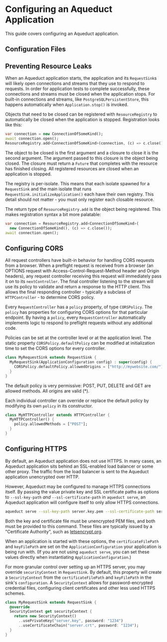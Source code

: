 # Configuring an Aqueduct Application

This guide covers configuring an Aqueduct application.

## Configuration Files

## Preventing Resource Leaks

When an Aqueduct application starts, the application and its `RequestSink`s will likely open connections and streams that they use to respond to requests. In order for application tests to complete successfully, these connections and streams must be closed when the application stops. For built-in connections and streams, like `PostgreSQLPersistentStore`, this happens automatically when `Application.stop()` is invoked.

Objects that need to be closed can be registered with `ResourceRegistry` to automatically be closed when the application is stopped. Registration looks like this:

```dart
var connection = new ConnectionOfSomeKind();
await connection.open();
ResourceRegistry.add<ConnectionOfSomeKind>(connection, (c) => c.close());
```

The object to be closed is the first argument and a closure to close it is the second argument. The argument passed to this closure is the object being closed. The closure must return a `Future` that completes with the resource has finished closing. All registered resources are closed when an application is stopped.

The registry is per-isolate. This means that each isolate spawned for a `RequestSink` and the main isolate that runs `RequestSink.initializeApplication()` each have their own registry. This detail should not matter - you must only register each closable resource.

The return type of `ResourceRegistry.add` is the object being registered. This makes registration syntax a bit more palatable:

```dart
var connection = ResourceRegistry.add<ConnectionOfSomeKind>(
  new ConnectionOfSomeKind(), (c) => c.close());
await connection.open();  
```

## Configuring CORS

All request controllers have built-in behavior for handling CORS requests from a browser. When a preflight request is received from a browser (an OPTIONS request with Access-Control-Request-Method header and Origin headers), any request controller receiving this request will immediately pass it on to its `nextController`. The final controller listening to the stream will use its policy to validate and return a response to the HTTP client. This allows the final responding controller - typically a subclass of `HTTPController` - to determine CORS policy.

Every `RequestController` has a `policy` property, of type `CORSPolicy`. The `policy` has properties for configuring CORS options for that particular endpoint. By having a `policy`, every `RequestController` automatically implements logic to respond to preflight requests without any additional code.

Policies can be set at the controller level or at the application level. The static property `CORSPolicy.defaultPolicy` can be modified at initialization time to set the CORS options for every controller.

```dart
class MyRequestSink extends RequestSink {
  MyRequestSink(ApplicationConfiguration config) : super(config) {
    CORSPolicy.defaultPolicy.allowedOrigins = ["http://mywebsite.com/"];
  }
}
```

The default policy is very permissive: POST, PUT, DELETE and GET are allowed methods. All origins are valid (\*).

Each individual controller can override or replace the default policy by modifying its own `policy` in its constructor.

```dart
class MyHTTPController extends HTTPController {
  MyHTTPController() {
    policy.allowedMethods = ["POST"];
  }
}
```

## Configuring HTTPS

By default, an Aqueduct application does not use HTTPS. In many cases, an Aqueduct application sits behind an SSL-enabled load balancer or some other proxy. The traffic from the load balancer is sent to the Aqueduct application unencrypted over HTTP.

However, Aqueduct may be configured to manage HTTPS connections itself. By passing the value private key and SSL certificate paths as options to `--ssl-key-path` *and* `--ssl-certificate-path` in `aqueduct serve`, an Aqueduct application will configure itself to only allow HTTPS connections.

```sh
aqueduct serve --ssl-key-path server.key.pem --ssl-certificate-path server.cert.pem
```

Both the key and certificate file must be unencrypted PEM files, and both must be provided to this command. These files are typically issued by a "Certificate Authority", such as [letsencrypt.org](letsencrypt.org).

When an application is started with these options, the `certificateFilePath` and `keyFilePath` are set on the `ApplicationConfiguration` your application is being run with. (If you are not using `aqueduct serve`, you can set these values directly when instantiating `ApplicationConfiguration`.)

For more granular control over setting up an HTTPS server, you may override `securityContext` in `RequestSink`. By default, this property will create a `SecurityContext` from the `certificateFilePath` and `keyFilePath` in the sink's `configuration`. A `SecurityContext` allows for password-encrypted credential files, configuring client certificates and other less used HTTPS schemes.

```dart
class MyRequestSink extends RequestSink {
  @override
  SecurityContext get securityContext {
    return new SecurityContext()
      ..usePrivateKey("server.key", password: "1234")
      ..useCertificateChain("server.crt", password: "1234");
  }
}
```
